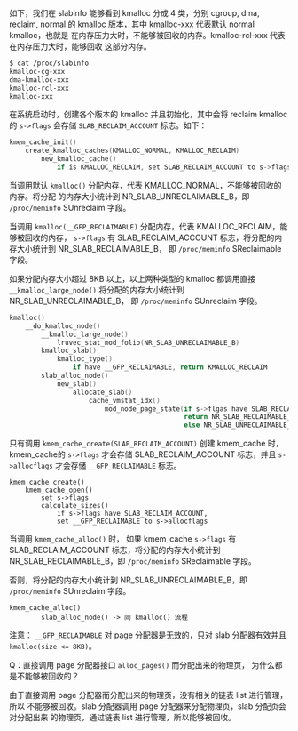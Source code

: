 如下，我们在 slabinfo 能够看到 kmalloc 分成 4 类，分别 cgroup, dma, reclaim,
normal 的 kmalloc 版本，其中 kmalloc-xxx 代表默认 normal kmalloc，也就是
在内存压力大时，不能够被回收的内存。kmalloc-rcl-xxx 代表在内存压力大时，能够回收
这部分内存。

```bash
$ cat /proc/slabinfo
kmalloc-cg-xxx
dma-kmalloc-xxx
kmalloc-rcl-xxx
kmalloc-xxx
```

在系统启动时，创建各个版本的 kmalloc 并且初始化，其中会将 reclaim kmalloc 的
`s->flags` 会存储 `SLAB_RECLAIM_ACCOUNT` 标志。如下：

```c
kmem_cache_init()
    create_kmalloc_caches(KMALLOC_NORMAL, KMALLOC_RECLAIM)
        new_kmalloc_cache()
            if is KMALLOC_RECLAIM, set SLAB_RECLAIM_ACCOUNT to s->flags
```

当调用默认 `kmalloc()` 分配内存，代表 KMALLOC_NORMAL，不能够被回收的内存。将分配
的内存大小统计到 NR_SLAB_UNRECLAIMABLE_B，即 `/proc/meminfo` SUnreclaim 字段。

当调用 `kmalloc(__GFP_RECLAIMABLE)` 分配内存，代表 KMALLOC_RECLAIM，能够被回收的内存，
`s->flags` 有 SLAB_RECLAIM_ACCOUNT 标志，将分配的内存大小统计到 NR_SLAB_RECLAIMABLE_B，
即 `/proc/meminfo` SReclaimable 字段。

如果分配内存大小超过 8KB 以上，以上两种类型的 kmalloc 都调用直接
`__kmalloc_large_node()` 将分配的内存大小统计到 NR_SLAB_UNRECLAIMABLE_B，
即 `/proc/meminfo` SUnreclaim 字段。

```c
kmalloc()
    __do_kmalloc_node()
        __kmalloc_large_node()
            lruvec_stat_mod_folio(NR_SLAB_UNRECLAIMABLE_B)
        kmalloc_slab()
            kmalloc_type()
                if have __GFP_RECLAIMABLE, return KMALLOC_RECLAIM
        slab_alloc_node()
            new_slab()
                allocate_slab()
                    cache_vmstat_idx()
                        mod_node_page_state(if s->flgas have SLAB_RECLAIM_ACCOUNT,
                                            return NR_SLAB_RECLAIMABLE_B,
                                            else NR_SLAB_UNRECLAIMABLE_B)
```

只有调用 `kmem_cache_create(SLAB_RECLAIM_ACCOUNT)` 创建 kmem_cache 时，
kmem_cache的 `s->flags` 才会存储 SLAB_RECLAIM_ACCOUNT 标志，并且
`s->allocflags` 才会存储 `__GFP_RECLAIMABLE` 标志。

```
kmem_cache_create()
    kmem_cache_open()
        set s->flags
        calculate_sizes()
            if s->flags have SLAB_RECLAIM_ACCOUNT,
            set __GFP_RECLAIMABLE to s->allocflags
```

当调用 `kmem_cache_alloc()` 时，
如果 kmem_cache `s->flags` 有 SLAB_RECLAIM_ACCOUNT 标志，将分配的内存大小统计到
NR_SLAB_RECLAIMABLE_B，即 `/proc/meminfo` SReclaimable 字段。

否则，将分配的内存大小统计到 NR_SLAB_UNRECLAIMABLE_B，即 `/proc/meminfo` SUnreclaim 字段。

```
kmem_cache_alloc()
        slab_alloc_node() -> 同 kmalloc() 流程
```

注意：
`__GFP_RECLAIMABLE` 对 page 分配器是无效的，只对 slab 分配器有效并且
`kmalloc(size <= 8KB)`。

Q：直接调用 page 分配器接口 `alloc_pages()` 而分配出来的物理页，
为什么都是不能够被回收的？

由于直接调用 page 分配器而分配出来的物理页，没有相关的链表 list 进行管理，所以
不能够被回收。slab 分配器调用 page 分配器来分配物理页，slab 分配页会对分配出来
的物理页，通过链表 list 进行管理，所以能够被回收。
